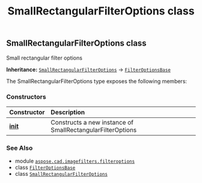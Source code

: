 ﻿---
title: SmallRectangularFilterOptions class
second_title: Aspose.CAD for Python via .NET API References
description: 
type: docs
weight: 70
url: /python-net/aspose.cad.imagefilters.filteroptions/smallrectangularfilteroptions/
is_root: false
---

## SmallRectangularFilterOptions class

Small rectangular filter options



**Inheritance:** [`SmallRectangularFilterOptions`](/cad/python-net/aspose.cad.imagefilters.filteroptions/smallrectangularfilteroptions) → 
[`FilterOptionsBase`](/cad/python-net/aspose.cad.imagefilters.filteroptions/filteroptionsbase)



The SmallRectangularFilterOptions type exposes the following members:

### Constructors
| Constructor | Description |
| :- | :- |
| [__init__](/cad/python-net/aspose.cad.imagefilters.filteroptions/smallrectangularfilteroptions/__init__/#) | Constructs a new instance of SmallRectangularFilterOptions |



### See Also
* module [`aspose.cad.imagefilters.filteroptions`](..)
* class [`FilterOptionsBase`](/cad/python-net/aspose.cad.imagefilters.filteroptions/filteroptionsbase)
* class [`SmallRectangularFilterOptions`](/cad/python-net/aspose.cad.imagefilters.filteroptions/smallrectangularfilteroptions)
